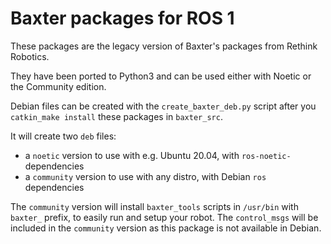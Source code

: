# Baxter packages for ROS 1

These packages are the legacy version of Baxter's packages from Rethink Robotics.

They have been ported to Python3 and can be used either with Noetic or the Community edition.

Debian files can be created with the `create_baxter_deb.py` script after you `catkin_make install` these packages in `baxter_src`.

It will create two `deb` files:

- a `noetic` version to use with e.g. Ubuntu 20.04, with `ros-noetic-` dependencies
- a `community` version to use with any distro, with Debian `ros` dependencies

The `community` version will install `baxter_tools` scripts in `/usr/bin` with `baxter_` prefix, to easily run and setup your robot. The `control_msgs` will be included in the `community` version as this package is not available in Debian.
